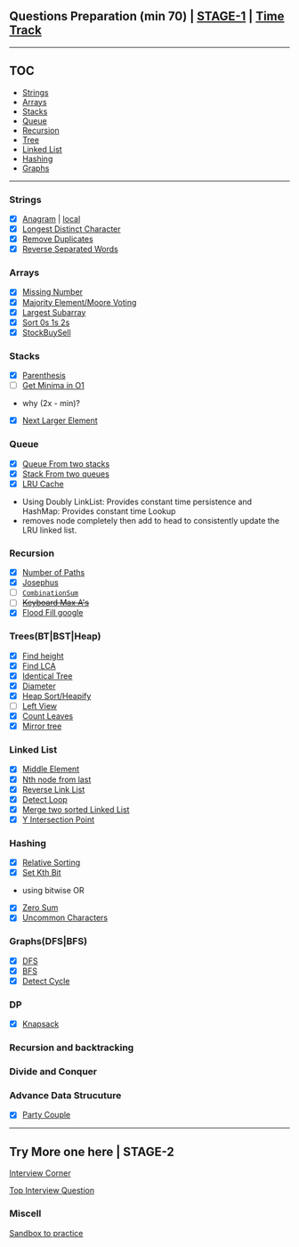 ## Questions Preparation (min 70) | [STAGE-1](track.md) | [Time Track](https://github.com/prshntsuyl/tracking/blob/main/2021/jan/study.md)
---
## TOC

- [Strings](#strings)
- [Arrays](#arrays)
- [Stacks](#stacks)
- [Queue](#queue)
- [Recursion](#recursion)
- [Tree](#tree)
- [Linked List](#linked-list)
- [Hashing](#hashing)
- [Graphs](#graphsdfsbfs)
---

### Strings
- [x] [Anagram](https://www.geeksforgeeks.org/check-whether-two-strings-are-anagram-of-each-other/) | [local](../practice/strings/Anagram.java)
- [x] [Longest Distinct Character](../practice/strings/)
- [x] [Remove Duplicates](../practice/strings/)
- [x] [Reverse Separated Words](../practice/strings/)

### Arrays
- [x] [Missing Number](../practice/array/)
- [x] [Majority Element/Moore Voting](../practice/array/MajorityElement.java)
- [X] [Largest Subarray](../practice/array/LargestSubarray.java)
- [X] [Sort 0s 1s 2s](../practice/array/Sort012s.java)
- [X] [StockBuySell](../practice/array/StockBuySell.java)

### Stacks
- [X] [Parenthesis](../practice/stacks/Parenthesis.java)
- [ ] [Get Minima in O1](https://www.geeksforgeeks.org/design-a-stack-that-supports-getmin-in-o1-time-and-o1-extra-space/)
 - why (2x - min)?
- [X] [Next Larger Element](../practice/stacks/NextLarger.java)

### Queue
- [X] [Queue From two stacks](../practice/queues/QueueWithStacks.java)
- [X] [Stack From two queues](../practice/queues/QueueWithStacks.java)
- [X] [LRU Cache](https://www.geeksforgeeks.org/design-a-data-structure-for-lru-cache/)
 - Using Doubly LinkList: Provides constant time persistence and HashMap: Provides constant time Lookup
 - removes node completely then add to head to consistently update the LRU linked list.

### Recursion
- [X] [Number of Paths](../practice/recursion/NumOfPaths.java)
- [X] [Josephus](../practice/recursion/Josephus.java)
- [ ] [`CombinationSum`](https://www.geeksforgeeks.org/combinational-sum/#:~:text=Given%20an%20array%20of%20positive)
- [ ] [~~Keyboard Max A's~~](https://www.geeksforgeeks.org/how-to-print-maximum-number-of-a-using-given-four-keys/)
- [X] [Flood Fill google](../practice/recursion/floodfill.java)

### Trees(BT|BST|Heap)
- [x] [Find height](../practice/treeq/FindHeight.java) 
- [x] [Find LCA](../practice/treeq/FindLCA.java) 
- [x] [Identical Tree](../practice/treeq/IdenticalTree.java) 
- [x] [Diameter](../practice/treeq/Diameter.java) 
- [x] [Heap Sort/Heapify](https://www.geeksforgeeks.org/heap-sort/) 
- [ ] [Left View](https://www.geeksforgeeks.org/treeq/LeftView.java) 
- [x] [Count Leaves](https://www.geeksforgeeks.org/treeq/CountLeaves.java) 
- [x] [Mirror tree](https://www.geeksforgeeks.org/treeq/MirrorTree.java) 

### Linked List
- [x] [Middle Element](../practice/linklist/MiddleElement.java)
- [x] [Nth node from last](../practice/linklist/NthNode.java)
- [x] [Reverse Link List](../practice/linklist/ReverseLinkList.java)
- [x] [Detect Loop](../practice/linklist/DetectLoop.java)
- [x] [Merge two sorted Linked List](../practice/linklist/MergeTwoLL.java)
- [x] [Y Intersection Point](../practice/linklist/IntersectionPoint.java)

### Hashing
- [x] [Relative Sorting](../practice/hashing/RelativeSorting.java)
- [x] [Set Kth Bit](../practice/hashing/SetKth.java)
 - using bitwise OR
- [x] [Zero Sum](../practice/hashing/ZeroSum.java)
- [x] [Uncommon Characters](../practice/hashing/UncommonCharacters.java)

### Graphs(DFS|BFS)
- [x] [DFS](../practice/graphq/DfsGraph.java)
- [x] [BFS](../practice/graphq/DfsGraph.java)
- [x] [Detect Cycle](../practice/graphq/DetectCycle.java)
### DP
- [x] [Knapsack](../practice/dynamic/Knapsack.java)

### Recursion and backtracking

### Divide and Conquer

### Advance Data Strucuture
- [x] [Party Couple](../practice/bitset/PartyCouple.java)

---
## Try More one here | STAGE-2
[Interview Corner](https://www.geeksforgeeks.org/company-interview-corner/)

[Top Interview Question](https://leetcode.com/explore/interview/card/top-interview-questions-medium)

### Miscell
[Sandbox to practice](https://coderpad.io/launch-sandbox)

